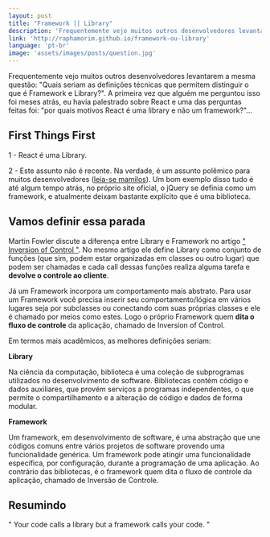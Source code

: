 ```yaml
---
layout: post
title: "Framework || Library"
description: 'Frequentemente vejo muitos outros desenvolvedores levantarem a mesma questão: Quais seriam as definições técnicas que permitem distinguir o que é Framework e Library?. A primeira vez que alguém me perguntou isso foi meses atrás, eu havia palestrado sobre React e uma das perguntas feitas foi: "por quais motivos React é uma library e não um framework?'
link: 'http://raphamorim.github.io/framework-ou-library'
language: 'pt-br'
image: 'assets/images/posts/question.jpg'
---
```


Frequentemente vejo muitos outros desenvolvedores levantarem a mesma questão: "Quais seriam as definições técnicas que permitem distinguir o que é Framework e Library?". A primeira vez que alguém me perguntou isso foi meses atrás, eu havia palestrado sobre React e uma das perguntas feitas foi: "por quais motivos React é uma library e não um framework?"...

<!-- more -->

## First Things First

1 - React é uma Library.

2 - Este assunto não é recente. Na verdade, é um assunto polêmico para muitos desenvolvedores ([leia-se mamilos](https://www.youtube.com/watch?v=PORknrd-cv8)). Um bom exemplo disso tudo é até algum tempo atrás, no próprio site oficial, o jQuery se definia como um framework, e atualmente deixam bastante explícito que é uma biblioteca.

## Vamos definir essa parada

Martin Fowler discute a diferença entre Library e Framework no artigo [" Inversion of Control "](http://martinfowler.com/bliki/InversionOfControl.html). No mesmo artigo ele define Library como conjunto de funções (que sim, podem estar organizadas em classes ou outro lugar) que podem ser chamadas e cada call dessas funções realiza alguma tarefa e **devolve o controle ao cliente**.

Já um Framework incorpora um comportamento mais abstrato. Para usar um Framework você precisa inserir seu comportamento/lógica em vários lugares seja por subclasses ou conectando com suas próprias classes e ele é chamado por meios como estes. Logo o próprio Framework quem **dita o fluxo de controle** da aplicação, chamado de Inversion of Control.

Em termos mais acadêmicos, as melhores definições seriam:

**Library**

Na ciência da computação, biblioteca é uma coleção de subprogramas utilizados no desenvolvimento de software. Bibliotecas contém código e dados auxiliares, que provém serviços a programas independentes, o que permite o compartilhamento e a alteração de código e dados de forma modular.

**Framework**

Um framework, em desenvolvimento de software, é uma abstração que une códigos comuns entre vários projetos de software provendo uma funcionalidade genérica. Um framework pode atingir uma funcionalidade específica, por configuração, durante a programação de uma aplicação. Ao contrário das bibliotecas, é o framework quem dita o fluxo de controle da aplicação, chamado de Inversão de Controle.

## Resumindo

" Your code calls a library but a framework calls your code. "

